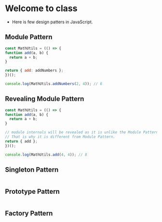 # Welcome to class

* Here is few design patters in JavaScript.

## Module Pattern

  ```js
const MathUtils = (() => {
  function add(a, b) {
    return a + b;
  }

  return { add: addNumbers };
})();

console.log(MathUtils.addNumbers(2, 4)); // 6
 
  ```

## Revealing Module Pattern

  ```js
const MathUtils = (() => {
  function add(a, b) {
    return a + b;
  }

  // module internals will be revealed as it is unlike the Module Pattern.
  // That is why it is different from Module Pattern.
  return { add };
})();

console.log(MathUtils.add(4, 4)); // 8

  ```

## Singleton Pattern

  ```js
 
  ```

## Prototype Pattern

  ```js
 
  ```

## Factory Pattern

  ```js
 
  ```
